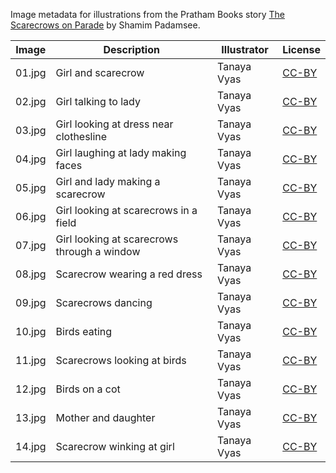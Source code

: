 Image metadata for illustrations from the Pratham Books story [The Scarecrows on Parade](https://storyweaver.org.in/stories/167-the-scarecrows-on-parade) by Shamim Padamsee.

Image | Description | Illustrator | License
----- | ----------- | ----------- | -------
01.jpg | Girl and scarecrow | Tanaya Vyas | [CC-BY](https://creativecommons.org/licenses/by/4.0/)
02.jpg | Girl talking to lady | Tanaya Vyas | [CC-BY](https://creativecommons.org/licenses/by/4.0/)
03.jpg | Girl looking at dress near clothesline | Tanaya Vyas | [CC-BY](https://creativecommons.org/licenses/by/4.0/)
04.jpg | Girl laughing at lady making faces | Tanaya Vyas | [CC-BY](https://creativecommons.org/licenses/by/4.0/)
05.jpg | Girl and lady making a scarecrow | Tanaya Vyas | [CC-BY](https://creativecommons.org/licenses/by/4.0/)
06.jpg | Girl looking at scarecrows in a field | Tanaya Vyas | [CC-BY](https://creativecommons.org/licenses/by/4.0/)
07.jpg | Girl looking at scarecrows through a window | Tanaya Vyas | [CC-BY](https://creativecommons.org/licenses/by/4.0/)
08.jpg | Scarecrow wearing a red dress | Tanaya Vyas | [CC-BY](https://creativecommons.org/licenses/by/4.0/)
09.jpg | Scarecrows dancing | Tanaya Vyas | [CC-BY](https://creativecommons.org/licenses/by/4.0/)
10.jpg | Birds eating | Tanaya Vyas | [CC-BY](https://creativecommons.org/licenses/by/4.0/)
11.jpg | Scarecrows looking at birds | Tanaya Vyas | [CC-BY](https://creativecommons.org/licenses/by/4.0/)
12.jpg | Birds on a cot | Tanaya Vyas | [CC-BY](https://creativecommons.org/licenses/by/4.0/)
13.jpg | Mother and daughter | Tanaya Vyas | [CC-BY](https://creativecommons.org/licenses/by/4.0/)
14.jpg | Scarecrow winking at girl | Tanaya Vyas | [CC-BY](https://creativecommons.org/licenses/by/4.0/)